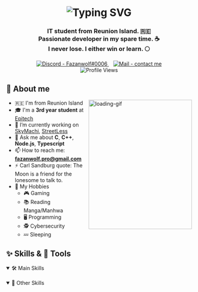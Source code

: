 <h1 align="center">
    <img src="https://readme-typing-svg.demolab.com?font=Cutive&duration=3000&pause=500&color=F79A14&center=true&multiline=true&repeat=false&width=500&height=80&lines=Heyo!+👋;I'm+Fazanwolf+%F0%9F%90%BA;I'm+a+3rd+year+student+at+Epitech+Reunion" alt="Typing SVG" />
</h1>

<h3 align="center">
    IT student from Reunion Island. 🇷🇪
    <br>
    Passionate developer in my spare time. ☕
    <br>
    I never lose. I either win or learn. 🌕
</h3>

<div align="center">
    <a href="https://discord.com/users/373847804289875969" title="My discord">
        <img src="https://img.shields.io/static/v1?label=Discord&message=Fazanwolf%230006&color=5865F2&style=for-the-badge&logo=discord&logoColor=5865F2" alt="Discord - Fazanwolf#0006" />
    </a>&#8287;&#8287;
    <a href="mailto:fazanwolf.pro@gmail.com" title="My Pro Mail">
       <img src="https://img.shields.io/static/v1?label=Mail&message=fazanwolf.pro%40gmail.com&color=3e65cf&style=for-the-badge&logo=gmail&logoColor=c71610" alt="Mail - contact me" />
    </a>
    <br>
    <img src="https://komarev.com/ghpvc/?username=fazanwolf&label=Profile%20views&color=0e75b6&style=for-the-badge" alt="Profile Views" />
</div>

<h2>
    📝 About me
</h2>

<img align="right" src="https://64.media.tumblr.com/9ca4a2538e8fb61842aeebcbef3d9435/50fb637a17cfb891-a1/s640x960/c5aaef27140a7acb5442a25f5891d8d3afb0e9f4.gif" height="350" width="280" alt="loading-gif" title="it8Bit on Tumblr" />

<ul>
    <li>🇷🇪 I'm from Reunion Island</li>
    <li>🎓 I'm a <b>3rd year student</b> at <a href="https://epitech.eu">Epitech</a></li>
    <li>🔭 I’m currently working on <a href="https://github.com/SkyMachi">SkyMachi</a>, <a href="https://github.com/StreetLess">StreetLess</a></li>
    <li>💬 Ask me about <b>C</b>, <b>C++</b>, <b>Node.js</b>, <b>Typescript</b></li>
    <li>📫 How to reach me: <b><a href="mailto:fazanwolf.pro@gmail.com">fazanwolf.pro@gmail.com</a></b></li>
    <li>⚡ Carl Sandburg quote: The Moon is a friend for the lonesome to talk to.</li>
    <li>
        👀 My Hobbies
        <ul>
            <li>🎮 Gaming</li>
            <li>📚 Reading Manga/Manhwa</li>
            <li>🖥️ Programming</li>
            <li>🕵️ Cybersecurity</li>
            <li>💤 Sleeping</li>
        </ul>
    </li>
</ul>

<h2>
    ✨ Skills & 🔨 Tools
</h2>


<details open>
    <summary> 🛠️ Main Skills </summary>
    <br>


</details>



<details open>
    <summary> 🔧 Other Skills </summary>
    <br>


</details>